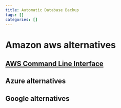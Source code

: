 ```yaml
---
title: Automatic Database Backup
tags: []
categories: []
---
```


# Amazon aws alternatives
## [AWS Command Line Interface](https://aws.amazon.com/cli/)
## Azure alternatives
## Google alternatives